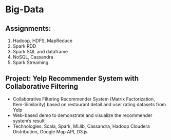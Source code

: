 # Big-Data
## Assignments:
1. Hadoop, HDFS, MapReduce
2. Spark RDD
3. Spark SQL and dataframe
4. NoSQL, Cassandra
5. Spark Streaming

## Project: Yelp Recommender System with Collaborative Filtering
*	Collaborative Filtering Recommender System (Matrix Factorization, Item-Similarity) based on restaurant detail and user rating datasets from Yelp
* Web-based demo to demonstrate and visualize the recommender system’s result
* Technologies: Scala, Spark, MLlib, Cassandra, Hadoop Cloudera Distribution, Google Map API, D3.js

